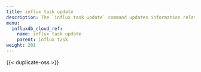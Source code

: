 ```yaml
---
title: influx task update
description: The `influx task update` command updates information related to tasks in InfluxDB.
menu:
  influxdb_cloud_ref:
    name: influx task update
    parent: influx task
weight: 201
---
```


{{< duplicate-oss >}}
